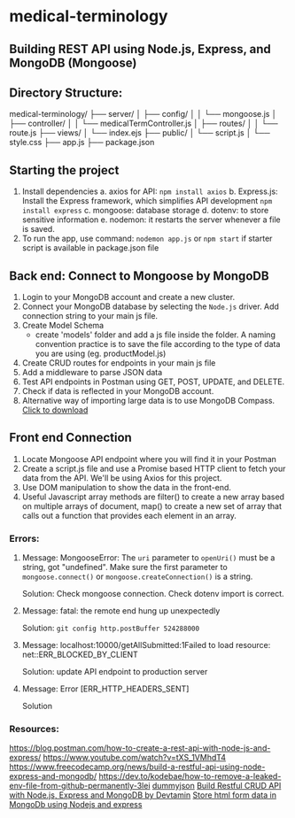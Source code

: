 # medical-terminology

## Building REST API using Node.js, Express, and MongoDB (Mongoose)

## Directory Structure:

medical-terminology/
├── server/
│ ├── config/
│ │ └── mongoose.js
│ ├── controller/
│ │ └── medicalTermController.js
│ ├── routes/
│ │ └── route.js
├── views/
│ └── index.ejs
├── public/
│ └── script.js
│ └── style.css
├── app.js
├── package.json

## Starting the project

1. Install dependencies
   a. axios for API: `npm install axios`
   b. Express.js: Install the Express framework, which simplifies API development `npm install express`
   c. mongoose: database storage
   d. dotenv: to store sensitive information
   e. nodemon: it restarts the server whenever a file is saved.
2. To run the app, use command:
   `nodemon app.js` or `npm start` if starter script is available in package.json file

## Back end: Connect to Mongoose by MongoDB

1. Login to your MongoDB account and create a new cluster.
2. Connect your MongoDB database by selecting the `Node.js` driver. Add connection string to your main js file.
3. Create Model Schema
   - create 'models' folder and add a js file inside the folder. A naming convention practice is to save the file according to the type of data you are using (eg. productModel.js)
4. Create CRUD routes for endpoints in your main js file
5. Add a middleware to parse JSON data
6. Test API endpoints in Postman using GET, POST, UPDATE, and DELETE.
7. Check if data is reflected in your MongoDB account.
8. Alternative way of importing large data is to use MongoDB Compass. [Click to download](https://www.mongodb.com/products/tools/compass)

## Front end Connection

1. Locate Mongoose API endpoint where you will find it in your Postman
2. Create a script.js file and use a Promise based HTTP client to fetch your data from the API. We'll be using Axios for this project.
3. Use DOM manipulation to show the data in the front-end.
4. Useful Javascript array methods are filter() to create a new array based on multiple arrays of document, map() to create a new set of array that calls out a function that provides each element in an array.

### Errors:

1.  Message: MongooseError: The `uri` parameter to `openUri()` must be a string, got "undefined". Make sure the first parameter to `mongoose.connect()` or `mongoose.createConnection()` is a string.

    Solution: Check mongoose connection. Check dotenv import is correct.

2.  Message: fatal: the remote end hung up unexpectedly

    Solution: `git config http.postBuffer 524288000`

3.  Message: localhost:10000/getAllSubmitted:1Failed to load resource: net::ERR_BLOCKED_BY_CLIENT

    Solution: update API endpoint to production server

4.  Message: Error [ERR_HTTP_HEADERS_SENT]

    Solution

### Resources:

https://blog.postman.com/how-to-create-a-rest-api-with-node-js-and-express/
https://www.youtube.com/watch?v=tXS_1VMhdT4
https://www.freecodecamp.org/news/build-a-restful-api-using-node-express-and-mongodb/
https://dev.to/kodebae/how-to-remove-a-leaked-env-file-from-github-permanently-3lei
[dummyjson](https://dummyjson.com/)
[Build Restful CRUD API with Node.js, Express and MongoDB by Devtamin](https://www.youtube.com/watch?v=9OfL9H6AmhQ)
[Store html form data in MongoDb using Nodejs and express](https://www.youtube.com/watch?v=YD5iOPCO9z8)
